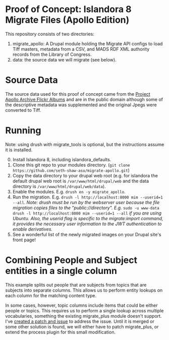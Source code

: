 # Proof of Concept: Islandora 8 Migrate Files (Apollo Edition)

This repository consists of two directories:

1. migrate_apollo: A Drupal module holding the Migrate API configs to load Tiff masters, metadata from a CSV, and MADS RDF XML authority records from the Library of Congress.
2. data: the source data we will migrate (see below).

# Source Data

The source data used for this proof of concept came from the [Project Apollo Archive Flickr Albums](https://www.flickr.com/photos/projectapolloarchive/albums) and are in the public domain although some of the descriptive metadata was supplemented and the original Jpegs were converted to Tiff.

# Running

Note: using drush with migrate_tools is optional, but the instructions assume it is installed.

0. Install Islandora 8, including islandora_defaults.
0. Clone this git repo to your modules directory. (`git clone https://github.com/seth-shaw-asu/migrate-apollo.git`)
0. Copy the data directory to your drupal web root (e.g. for islandora the default drupal web root is `/var/www/html/drupal/web` and the data directory is `/var/www/html/drupal/web/data`).
0. Enable the modules. E.g. `drush en -y migrate_apollo`.
0. Run the migration. E.g. `drush -l http://localhost:8000 mim --userid=1 --all`. *Note: drush must be run by the webserver user because the file migration copies files to the "public://directory". E.g.* `sudo -u www-data drush -l http://localhost:8000 mim --userid=1 --all` *if you are using Ubuntu. Also, the userid flag is specific to the migrate:import command, it provides the necessary user information to the JWT authentication to enable derivatives.*
0. See a wonderful list of the newly migrated images on your Drupal site's front page!

# Combining People and Subject entities in a single column

This example splits out people that are subjects from topics that are subjects
into separate columns. This allows us to perform entity lookups on each column
for the matching content type.

In some cases, however, topic columns include items that could be either people or topics.
This requires us to perform a single lookup across multiple vocabularies,
something the existing migrate_plus module doesn't support. I've
[created a patch and issue](https://www.drupal.org/project/migrate_plus/issues/2960251) to address the issue.
Until it is merged or some other solution is found, we will either have to
patch migrate_plus, or extend the process plugin for this small modification.
